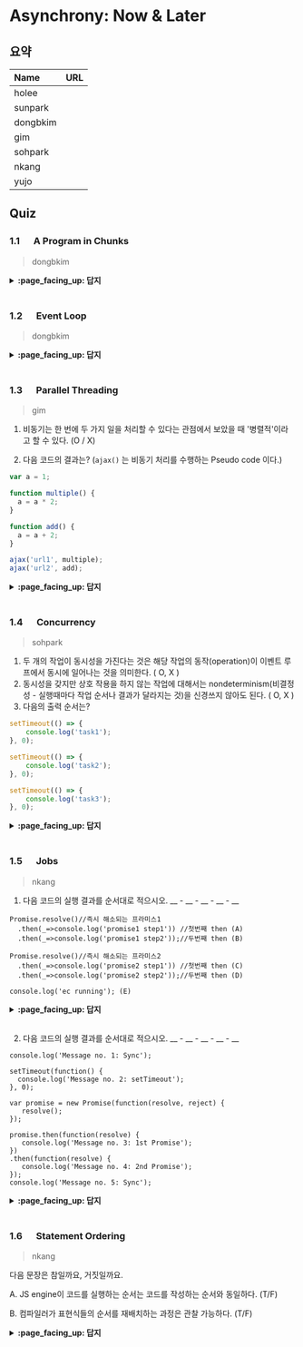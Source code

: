 # Asynchrony: Now & Later

## 요약
| Name | URL |
|:---|:---|
| holee |  |
| sunpark |  |
| dongbkim |  |
| gim |  |
| sohpark |  |
| nkang |  |
| yujo |  |

## Quiz

### 1.1 　  A Program in Chunks

> dongbkim

<details>
<summary> <b> :page_facing_up: 답지 </b>  </summary>
<div markdown="1">



</div>
</details>
<br>

### 1.2 　  Event Loop

> dongbkim

<details>
<summary> <b> :page_facing_up: 답지 </b>  </summary>
<div markdown="1">



</div>
</details>
<br>

### 1.3 　  Parallel Threading

> gim

1. 비동기는 한 번에 두 가지 일을 처리할 수 있다는 관점에서 보았을 때 '병렬적'이라고 할 수 있다. (O / X)

2. 다음 코드의 결과는? (`ajax()` 는 비동기 처리를 수행하는 Pseudo code 이다.)

```js
var a = 1;

function multiple() {
  a = a * 2;
}

function add() {
  a = a + 2;
}

ajax('url1', multiple);
ajax('url2', add);
```

<details>
<summary> <b> :page_facing_up: 답지 </b>  </summary>
<div markdown="1">

1. 비동기적 수행은 한 번에 두 가지 일을 처리할 수 있다는 관점에서 보았을 때 '병렬적'이라고 할 수 있다. (O / __X__)

> 싱글 스레드로 동작하는 엔진과 호스팅 환경의 이벤트 루프의 상호 작용으로 적절하게 동기적으로 처리할 뿐이지만, 그 속도가 아주 빠르기 때문에 우리가 인식하기에는 '병렬적'으로 처리하는 것처럼 보일 수 있다.

2. 다음 코드의 결과는? (ajax() 는 비동기 처리를 수행하는 Pseudo code 이다.)

> 알 수 없다. 두 실행문 중 먼저 응답이 된 순서대로 콜백을 실행하게 되기 때문에 조건에 따라 달라질 수 있고, 이렇게 예측 불가능한 조건을 race condition(경합 조건)이라고 한다.

</div>
</details>
<br>

### 1.4 　  Concurrency

> sohpark

1. 두 개의 작업이 동시성을 가진다는 것은 해당 작업의 동작(operation)이 이벤트 루프에서 동시에 일어나는 것을 의미한다. ( O, X ) 
2. 동시성을 갖지만 상호 작용을 하지 않는 작업에 대해서는 nondeterminism(비결정성 - 실행때마다 작업 순서나 결과가 달라지는 것)을 신경쓰지 않아도 된다. ( O, X )
3. 다음의 출력 순서는?
```javascript
setTimeout(() => {
    console.log('task1');
}, 0);

setTimeout(() => {
    console.log('task2');
}, 0);

setTimeout(() => {
    console.log('task3');
}, 0);
```

<details>
<summary> <b> :page_facing_up: 답지 </b>  </summary>
<div markdown="1">

1. X
> "Process 1" and "Process 2" run concurrently (task-level parallel), but their individual events run sequentially on the event loop queue.
2. O
> As two or more "processes" are interleaving their steps/events concurrently within the same program, they don't necessarily need to interact with each other if the tasks are unrelated. If they don't interact, nondeterminism is perfectly acceptable.
3. 출력 순서는 적힌 순서대로 보장되지 않는다. 고로 매번 달라질 수 있기에 알 수가 없다. 

</div>
</details>
<br>

### 1.5 　  Jobs


> nkang
1. 다음 코드의 실행 결과를 순서대로 적으시오. __ - __ - __ - __ - __
```
Promise.resolve()//즉시 해소되는 프라미스1
  .then(_=>console.log('promise1 step1')) //첫번째 then (A)
  .then(_=>console.log('promise1 step2'));//두번째 then (B)
 
Promise.resolve()//즉시 해소되는 프라미스2
  .then(_=>console.log('promise2 step1')) //첫번째 then (C)
  .then(_=>console.log('promise2 step2'));//두번째 then (D)
 
console.log('ec running'); (E)

```

<details>
<summary> <b> :page_facing_up: 답지 </b>  </summary>
<div markdown="1">

E-A-C-B-D
```
ec running
promise1 step1
promise2 step1
promise1 step2
promise2 step2
```
프라미스의 then은 즉시 잡큐에 넣도록 스펙에서 규정하고 있으므로 즉시 해소된다 하더라도 현재 실행 중인 EC가 완료된 후 다음 잡으로 실행됨.

resolve로 즉시 해소되어도 then의 함수는 바로 호출되지 않고 우선 EC가 다 해소된 이후 잡큐에서 꺼내 실행됨 

- 처음 등장한 프라미스1의 첫 번째 then이 잡큐에 등록
- 이 시점에서 then은 실행되지 않으므로 두 번째 then은 무시
- 이어 두 번째 등장한 프라미스2의 첫 번째 then이 잡큐에 등록. 이제 잡큐에는 두 개의 PromiseJobs가 등록됨
- 마지막 줄의 console.log가 실행되어 현재의 ScriptJobs가 완료
- 잡큐에 있는 다음 잡인 1번에서 등록한 첫 번째 프라미스의 첫 번째 then이 실행, 그 결과 다시 then이 호출되어 이를 잡큐에 등록
- 두 번째 잡큐에 들어있는 잡은 두 번째 프라미스의 첫 번째 then임. 이것도 실행하면 그 결과 잡큐에 두 번째 then의 내용을 등록
- 이제 첫 번째 프라미스의 두 번째 then이 실행
- 이어서 두 번째 프라미스의 두 번째 then이 실행

</div>
</details>
<br>

2. 다음 코드의 실행 결과를 순서대로 적으시오. __ - __ - __ - __ - __
```
console.log('Message no. 1: Sync');

setTimeout(function() {
  console.log('Message no. 2: setTimeout');
}, 0);
 
var promise = new Promise(function(resolve, reject) {
   resolve();
});
 
promise.then(function(resolve) {
   console.log('Message no. 3: 1st Promise');
})
.then(function(resolve) {
   console.log('Message no. 4: 2nd Promise');
});
console.log('Message no. 5: Sync');

```

<details>
<summary> <b> :page_facing_up: 답지 </b>  </summary>
<div markdown="1">

1-5-3-4-2
```
Message no. 1: Sync
Message no. 5: Sync
Message no. 3: 1st Promise
Message no. 4: 2nd Promise
Message no. 2: setTimeout
```
Promise가 수행된 후에 반환되는 콜백은 Job Queue에 추가. 

Job Queue는 이벤트 루프의 tick이 오면 큐에 있는 모든 작업을 수행. 

그리고 그 뒤에 Task를 실행.

</div>
</details>
<br>

### 1.6 　  Statement Ordering

> nkang

다음 문장은 참일까요, 거짓일까요.

A. JS engine이 코드를 실행하는 순서는 코드를 작성하는 순서와 동일하다. (T/F)

B. 컴파일러가 표현식들의 순서를 재배치하는 과정은 관찰 가능하다. (T/F)


<details>
<summary> <b> :page_facing_up: 답지 </b>  </summary>
<div markdown="1">

F, F

</div>
</details>
<br>
